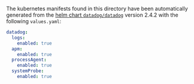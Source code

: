 The kubernetes manifests found in this directory have been automatically generated
from the [helm chart `datadog/datadog`](https://github.com/DataDog/helm-charts/tree/master/charts/datadog)
version 2.4.2 with the following `values.yaml`:

```yaml
datadog:
  logs:
    enabled: true
  apm:
    enabled: true
  processAgent:
    enabled: true
  systemProbe:
    enabled: true
```

